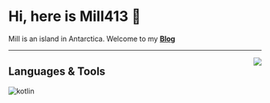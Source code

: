 # Hi, here is Mill413 👋

Mill is an island in Antarctica.
Welcome to my [**Blog**](http://blog.harumill.top/)

----------------------

<a href="https://github.com/anuraghazra/github-readme-stats"><img align="right" src="https://github-readme-stats.vercel.app/api?theme=vue&include_all_commits=true&username=Mill413&show_icons=true&hide_border=true"></a>

## Languages & Tools
![kotlin](https://img.shields.io/badge/-Kotlin-orange?style=flat-square&logo=Kotlin&logoColor=fff)
